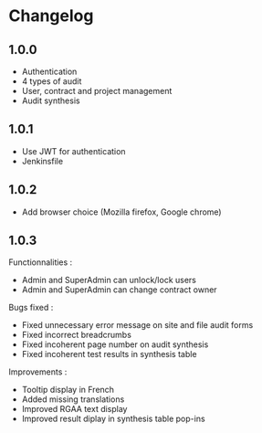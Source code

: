 # Changelog
## 1.0.0
- Authentication
- 4 types of audit
- User, contract and project management
- Audit synthesis

## 1.0.1
- Use JWT for authentication
- Jenkinsfile

## 1.0.2
- Add browser choice (Mozilla firefox, Google chrome)

## 1.0.3
Functionnalities : 
- Admin and SuperAdmin can unlock/lock users
- Admin and SuperAdmin can change contract owner

Bugs fixed :
- Fixed unnecessary error message on site and file audit forms
- Fixed incorrect breadcrumbs
- Fixed incoherent page number on audit synthesis
- Fixed incoherent test results in synthesis table

Improvements : 
- Tooltip display in French
- Added missing translations
- Improved RGAA text display
- Improved result diplay in synthesis table pop-ins